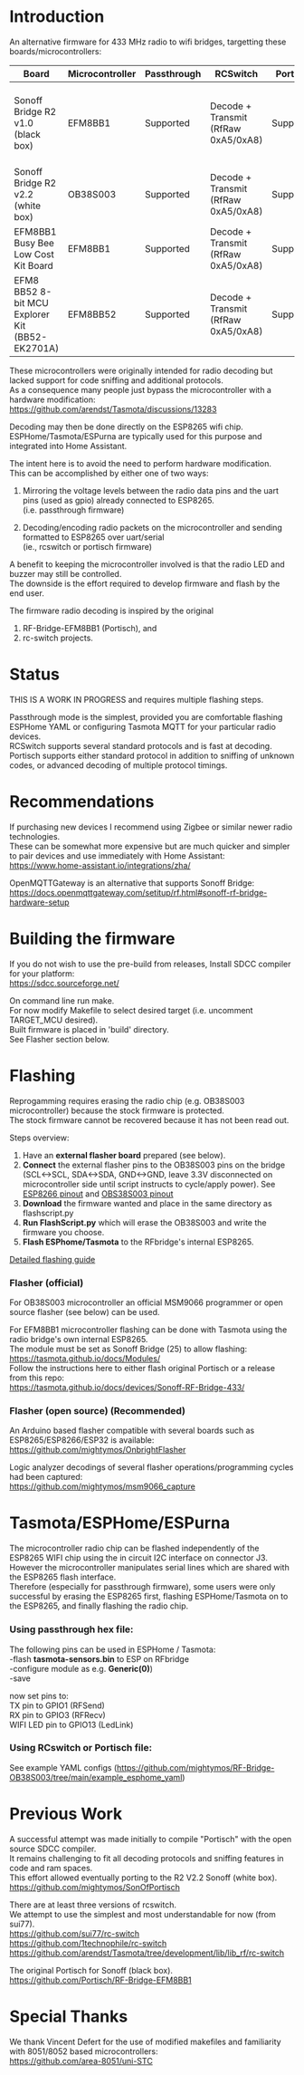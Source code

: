 # Introduction

An alternative firmware for 433 MHz radio to wifi bridges, targetting these boards/microcontrollers:  

| Board | Microcontroller | Passthrough |  RCSwitch | Portisch | Notes |
| ------------- | ------------- | ------------- | ------------- | ------------- | ------------- |
| Sonoff Bridge R2 v1.0 (black box) | EFM8BB1 | Supported | Decode + Transmit (RfRaw 0xA5/0xA8) | Supported | Flashing works, see instructions below for Tasmota firmware upgrade |
| Sonoff Bridge R2 v2.2 (white box) | OB38S003 | Supported | Decode + Transmit (RfRaw 0xA5/0xA8) | Supported | Requires reprogramming with official or open source flasher |
| EFM8BB1 Busy Bee Low Cost Kit Board | EFM8BB1 | Supported | Decode + Transmit (RfRaw 0xA5/0xA8) | Supported | Requires external receiver and/or transmitter |
| EFM8 BB52 8-bit MCU Explorer Kit (BB52-EK2701A) |  EFM8BB52 | Supported | Decode + Transmit (RfRaw 0xA5/0xA8) | Supported | Requires external receiver and/or transmitter |

These microcontrollers were originally intended for radio decoding but lacked support for code sniffing and additional protocols.  
As a consequence many people just bypass the microcontroller with a hardware modification:  
https://github.com/arendst/Tasmota/discussions/13283  

Decoding may then be done directly on the ESP8265 wifi chip.  
ESPHome/Tasmota/ESPurna are typically used for this purpose and integrated into Home Assistant.  


The intent here is to avoid the need to perform hardware modification.  
This can be accomplished by either one of two ways:  

1) Mirroring the voltage levels between the radio data pins and the uart pins (used as gpio) already connected to ESP8265.  
   (i.e. passthrough firmware)  

2) Decoding/encoding radio packets on the microcontroller and sending formatted to ESP8265 over uart/serial  
   (ie., rcswitch or portisch firmware)  
   
A benefit to keeping the microcontroller involved is that the radio LED and buzzer may still be controlled.  
The downside is the effort required to develop firmware and flash by the end user.  

The firmware radio decoding is inspired by the original
1) RF-Bridge-EFM8BB1 (Portisch), and
2) rc-switch projects.  

# Status
THIS IS A WORK IN PROGRESS and requires multiple flashing steps.   
 
Passthrough mode is the simplest, provided you are comfortable flashing ESPHome YAML or configuring Tasmota MQTT for your particular radio devices.  
RCSwitch supports several standard protocols and is fast at decoding.  
Portisch supports either standard protocol in addition to sniffing of unknown codes, or advanced decoding of multiple protocol timings.  

# Recommendations
If purchasing new devices I recommend using Zigbee or similar newer radio technologies.  
These can be somewhat more expensive but are much quicker and simpler to pair devices and use immediately with Home Assistant:  
https://www.home-assistant.io/integrations/zha/

OpenMQTTGateway is an alternative that supports Sonoff Bridge:  
https://docs.openmqttgateway.com/setitup/rf.html#sonoff-rf-bridge-hardware-setup

# Building the firmware 
If you do not wish to use the pre-build from releases, Install SDCC compiler for your platform:  
https://sdcc.sourceforge.net/  

On command line run make.  
For now modify Makefile to select desired target (i.e. uncomment TARGET_MCU desired).  
Built firmware is placed in 'build' directory.  
See Flasher section below.  

# Flashing
Reprogamming requires erasing the radio chip (e.g. OB38S003 microcontroller) because the stock firmware is protected.  
The stock firmware cannot be recovered because it has not been read out.

Steps overview:
1. Have an **external flasher board** prepared (see below).  
2. **Connect** the external flasher pins to the OB38S003 pins on the bridge (SCL<->SCL, SDA<->SDA, GND<->GND, leave 3.3V disconnected on microcontroller side until script instructs to cycle/apply power). See [ESP8266 pinout](https://randomnerdtutorials.com/esp8266-pinout-reference-gpios/) and [OBS38S003 pinout](https://www.irrgang.dev/wp-content/uploads/PXL_20231026_163656981.jpg)
3. **Download** the firmware wanted and place in the same directory as flashscript.py
4. **Run FlashScript.py** which will erase the OB38S003 and write the firmware you choose.
5. **Flash ESPhome/Tasmota** to the RFbridge's internal ESP8265.

   
[Detailed flashing guide](https://github.com/mightymos/OnbrightFlasher/blob/main/flashing-guide-by-example.md)

### Flasher (official)
For OB38S003 microcontroller an official MSM9066 programmer or open source flasher (see below) can be used.  

For EFM8BB1 microcontroller flashing can be done with Tasmota using the radio bridge's own internal ESP8265.  
The module must be set as Sonoff Bridge (25) to allow flashing:  
https://tasmota.github.io/docs/Modules/  
Follow the instructions here to either flash original Portisch or a release from this repo:  
https://tasmota.github.io/docs/devices/Sonoff-RF-Bridge-433/  


### Flasher (open source) (Recommended)
An Arduino based flasher compatible with several boards such as ESP8265/ESP8266/ESP32 is available:  
https://github.com/mightymos/OnbrightFlasher

Logic analyzer decodings of several flasher operations/programming cycles had been captured:  
https://github.com/mightymos/msm9066_capture  
 

# Tasmota/ESPHome/ESPurna
The microcontroller radio chip can be flashed independently of the ESP8265 WIFI chip using the in circuit I2C interface on connector J3.  
However the microcontroller manipulates serial lines which are shared with the ESP8265 flash interface.  
Therefore (especially for passthrough firmware), some users were only successful by erasing the ESP8265 first, flashing ESPHome/Tasmota on to the ESP8265, and finally flashing the radio chip.  


### **Using passthrough hex file**:

The following pins can be used in ESPHome / Tasmota:  
-flash **tasmota-sensors.bin** to ESP on RFbridge  
-configure module as e.g. **Generic(0)**)  
-save  

now set pins to:  
TX pin to GPIO1        (RFSend)  
RX pin to GPIO3        (RFRecv)  
WIFI LED pin to GPIO13 (LedLink)  


### **Using RCswitch or Portisch file**:
See example YAML configs (https://github.com/mightymos/RF-Bridge-OB38S003/tree/main/example_esphome_yaml)

# Previous Work

A successful attempt was made initially to compile "Portisch" with the open source SDCC compiler.  
It remains challenging to fit all decoding protocols and sniffing features in code and ram spaces.  
This effort allowed eventually porting to the R2 V2.2 Sonoff (white box).  
https://github.com/mightymos/SonOfPortisch

There are at least three versions of rcswitch.  
We attempt to use the simplest and most understandable for now (from sui77).  
https://github.com/sui77/rc-switch  
https://github.com/1technophile/rc-switch  
https://github.com/arendst/Tasmota/tree/development/lib/lib_rf/rc-switch  

The original Portisch for Sonoff (black box).  
https://github.com/Portisch/RF-Bridge-EFM8BB1

# Special Thanks
We thank Vincent Defert for the use of modified makefiles and familiarity with 8051/8052 based microcontrollers:  
https://github.com/area-8051/uni-STC

